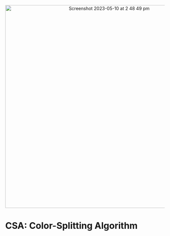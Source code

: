 <p align="center">
  <img width="641" alt="Screenshot 2023-05-10 at 2 48 49 pm" src="https://github.com/cnquang/test/assets/87842051/797f1181-9f25-4353-bea5-40c39d0accc7">
</p>

# CSA: Color-Splitting Algorithm
